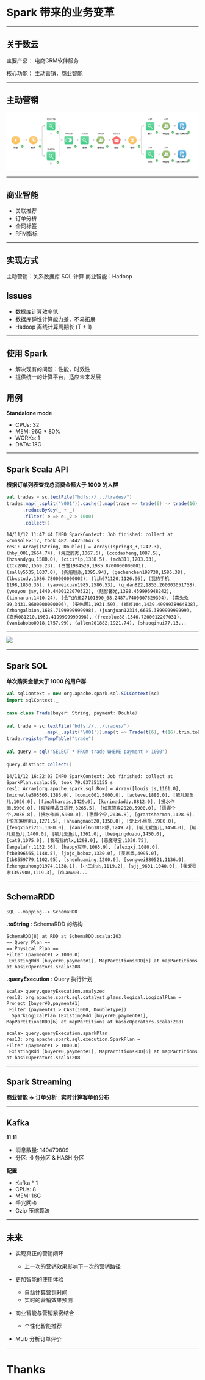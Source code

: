 # Spark 带来的业务变革

---

## 关于数云

主要产品： 电商CRM软件服务

核心功能： 主动营销，商业智能

---

## 主动营销

![](https://raw.githubusercontent.com/aiyanbo/scala-meetup-2014-11-16/master/images/ccms-nodes.png)
<!-- 精准筛选用户 -> 确定营销内容 -> 选择营销渠道 -> 选择营销时间并执行 -> 获得响应数据 -> 生成效果报告 -->

---

## 商业智能

- 关联推荐
- 订单分析
- 全网标签
- RFM指标

---

## 实现方式

主动营销：关系数据库 SQL 计算
商业智能：Hadoop

## Issues

- 数据库计算效率低
- 数据库弹性计算能力差，不易拓展
- Hadoop 离线计算周期长 (T + 1)

---

## 使用 Spark

- 解决现有的问题：性能，时效性
- 提供统一的计算平台，适应未来发展

## 用例

**Standalone mode**

- CPUs: 32
- MEM: 96G * 80%
- WORKs: 1
- DATA: 18G

---

## Spark Scala API

**根据订单列表查找总消费金额大于 1000 的人群**

```scala
val trades = sc.textFile("hdfs://.../trades/")
trades.map(_.split('\001')).cache().map(trade => trade(6) -> trade(16).trim.toDouble)
      .reduceByKey(_ + _)
      .filter( e => e._2 > 1000)
      .collect()
```

```
14/11/12 11:47:44 INFO SparkContext: Job finished: collect at <console>:17, took 482.544253647 s
res1: Array[(String, Double)] = Array((spring3_3,1242.3), (hby_001,2664.74), (海之韵秀,1067.6), (cccdasheng,1087.5), (hzsandygu,1580.0), (ciciflp,1338.5), (mch311,1203.03), (ttx2002,1569.23), (白雪1984529,1985.8700000000001), (sally5535,1037.0), (炙焰魅焱,1395.94), (gechenchen198738,1586.38), (lbxstudy,1086.7800000000002), (lih671120,1126.96), (我的手机1198,1856.36), (yaoweixuan1985,2586.53), (q_dan822,1853.260003051758), (youyou_jsy,1440.4400122070322), (魅影馨光,1398.459996948242), (tinnaran,1410.24), (会飞的鱼27101890_68,2487.7400007629394), (喜兔兔99,3431.8600000000006), (安伟娜1,1931.59), (颖颖104,1439.4999938964838), (zhangalbion,1688.7199999999998), (juanjuan12314,6695.389999999999), (嘉禾081210,1969.4199999999998), (freeblue88,1346.7200012207031), (vaniabobo0918,1757.99), (allen201882,1921.74), (shaoqihui77,13...
```

---

![](https://raw.githubusercontent.com/aiyanbo/databricks-spark-knowledge-base-zh-cn/master/images/reduce_by.png)

---

## Spark SQL

**单次购买金额大于 1000 的用户群**

```scala
val sqlContext = new org.apache.spark.sql.SQLContext(sc)
import sqlContext._

case class Trade(buyer: String, payment: Double)

val trade = sc.textFile("hdfs://.../trades/")
              .map(_.split('\001')).map(t => Trade(t(6), t(16).trim.toDouble))
trade.registerTempTable("trade")

val query = sql("SELECT * FROM trade WHERE payment > 1000")

query.distinct.collect()

```

```
14/11/12 16:22:02 INFO SparkContext: Job finished: collect at SparkPlan.scala:85, took 79.037251155 s
res1: Array[org.apache.spark.sql.Row] = Array([louis_js,1161.0], [michelle505505,1386.0], [comic001,5000.0], [acteve,1880.0], [毓儿爱鱼儿,1026.0], [finalhardis,1429.0], [korinadaddy,8812.0], [拂水作画,5900.0], [璀璨精品日货行,3265.5], [如意算盘2020,5900.0], [惠娜个个,2036.8], [拂水作画,5900.0], [惠娜个个,2036.8], [grantsherman,1128.6], [怕瓦落地釜山,1271.5], [ahuangmao520,1350.0], [爱上小黑瓶,1980.0], [fengxinzi215,1080.0], [daniel661818舒,1249.7], [毓儿爱鱼儿,1458.0], [毓儿爱鱼儿,1400.0], [毓儿爱鱼儿,1361.0], [beiqingduzou,1450.0], [cat9,1075.0], [我有我的lx,1298.0], [恶魔寻宝,1030.75], [angelafr,1152.36], [happy豆子,1065.9], [alexqxj,1080.0], [tb0396565,1148.5], [jojo_boboz,1330.0], [吴家鼎,4995.0], [tb8559779,1102.95], [shenhuaming,1200.0], [songwei880521,1136.0], [zhengxuhong01974,1138.1], [小三北北,1119.2], [sjj_9601,1040.0], [我爱我家1357900,1119.3], [duanwu0...
```

---

## SchemaRDD

```
SQL --mapping--> SchemaRDD
```

**.toString** : SchemaRDD 的结构

```
SchemaRDD[8] at RDD at SchemaRDD.scala:103
== Query Plan ==
== Physical Plan ==
Filter (payment#1 > 1000.0)
 ExistingRdd [buyer#0,payment#1], MapPartitionsRDD[6] at mapPartitions at basicOperators.scala:208
```

**.queryExecution** : Query 执行计划

```
scala> query.queryExecution.analyzed
res12: org.apache.spark.sql.catalyst.plans.logical.LogicalPlan = 
Project [buyer#0,payment#1]
 Filter (payment#1 > CAST(1000, DoubleType))
  SparkLogicalPlan (ExistingRdd [buyer#0,payment#1], MapPartitionsRDD[6] at mapPartitions at basicOperators.scala:208)
```

```
scala> query.queryExecution.sparkPlan
res13: org.apache.spark.sql.execution.SparkPlan = 
Filter (payment#1 > 1000.0)
 ExistingRdd [buyer#0,payment#1], MapPartitionsRDD[6] at mapPartitions at basicOperators.scala:208
```

---

## Spark Streaming

**商业智能 -> 订单分析 : 实时计算客单价分布**

---

## Kafka

**11.11**

- 消息数量: 140470809
- 分区: 业务分区 & HASH 分区

**配置**

- Kafka * 1
- CPUs: 8
- MEM: 16G
- 千兆网卡
- Gzip 压缩算法

---

## 未来

- 实现真正的营销闭环
  
  * 上一次的营销效果影响下一次的营销路径

- 更加智能的使用体验

  * 自动计算营销时间
  * 实时的营销效果预测

- 商业智能与营销紧密结合

  * 个性化智能推荐

- MLib 分析订单评价

---

# Thanks
